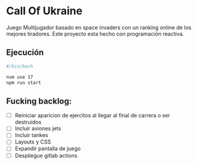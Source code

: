 # Call Of Ukraine

Juego Multijugador basado en space invaders con un ranking online de los mejores tiradores. Este proyecto esta hecho con programación reactiva.


## Ejecución

```bash
#/bin/bash

nvm use 17
npm run start

```

## Fucking backlog:

- [ ] Reiniciar aparicion de ejercitos al llegar al final de carrera o ser destruidos
- [ ] Incluir aviones jets
- [ ] Incluir tankes 
- [ ] Layouts y CSS 
- [ ] Expandir pantalla de juego
- [ ] Despliegue gitlab actions